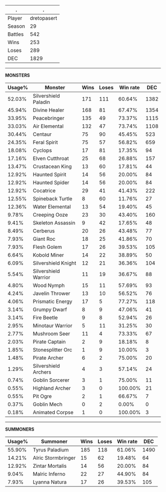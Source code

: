 .|.
|-|-
Player|dretopasert
Season|29
Battles|542
Wins|253
Loses|289
DEC|1829

---
**MONSTERS**

Usage%|Monster|Wins|Loses|Win rate|DEC|
-|-|-|-|-|-|
52.03%|Silvershield Paladin|171|111|60.64%|1382|
45.94%|Divine Healer|168|81|67.47%|1354|
33.95%|Peacebringer|135|49|73.37%|1115|
33.03%|Air Elemental|132|47|73.74%|1108|
30.44%|Centaur|75|90|45.45%|523|
24.35%|Feral Spirit|75|57|56.82%|659|
18.08%|Cyclops|17|81|17.35%|94|
17.16%|Elven Cutthroat|25|68|26.88%|157|
13.47%|Crustacean King|13|60|17.81%|44|
12.92%|Haunted Spirit|14|56|20.00%|84|
12.92%|Haunted Spider|14|56|20.00%|84|
12.92%|Cocatrice|29|41|41.43%|222|
12.55%|Spineback Turtle|8|60|11.76%|27|
12.36%|Water Elemental|13|54|19.40%|45|
9.78%|Creeping Ooze|23|30|43.40%|160|
9.41%|Skeleton Assassin|9|42|17.65%|48|
8.49%|Cerberus|20|26|43.48%|77|
7.93%|Giant Roc|18|25|41.86%|70|
7.93%|Flesh Golem|17|26|39.53%|105|
6.64%|Kobold Miner|14|22|38.89%|50|
6.09%|Silvershield Knight|12|21|36.36%|104|
5.54%|Silvershield Warrior|11|19|36.67%|88|
4.80%|Wood Nymph|15|11|57.69%|93|
4.24%|Javelin Thrower|13|10|56.52%|76|
4.06%|Prismatic Energy|17|5|77.27%|118|
3.14%|Grumpy Dwarf|8|9|47.06%|41|
3.14%|Fire Beetle|9|8|52.94%|26|
2.95%|Minotaur Warrior|5|11|31.25%|30|
2.77%|Mushroom Seer|11|4|73.33%|67|
2.03%|Pirate Captain|2|9|18.18%|8|
1.85%|Stonesplitter Orc|1|9|10.00%|3|
1.48%|Pirate Archer|6|2|75.00%|20|
1.29%|Silvershield Archers|4|3|57.14%|24|
0.74%|Goblin Sorcerer|3|1|75.00%|11|
0.55%|Highland Archer|3|0|100.00%|21|
0.55%|Pit Ogre|2|1|66.67%|7|
0.37%|Goblin Mech|0|2|0.00%|0|
0.18%|Animated Corpse|1|0|100.00%|3|

---
**SUMMONERS**

Usage%|Summoner|Wins|Loses|Win rate|DEC|
-|-|-|-|-|-|
55.90%|Tyrus Paladium|185|118|61.06%|1490|
14.21%|Alric Stormbringer|15|62|19.48%|64|
12.92%|Zintar Mortalis|14|56|20.00%|84|
9.04%|Malric Inferno|22|27|44.90%|84|
7.93%|Lyanna Natura|17|26|39.53%|105|
